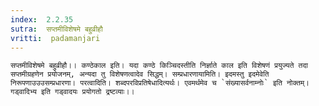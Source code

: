 ```yaml
---
index:  2.2.35
sutra:  सप्तमीविशेषमे बहुव्रीहौ
vritti:  padamanjari
---
```


	सप्तमीविशेषमे बहुव्रीहौ।। कण्ठेकाल इति। यदा कण्ठे किञ्चिदस्तीति निर्ज्ञाते काल इति विशेषणं प्रयुज्यते तदा सप्तमीग्रहणेन प्रयोजनम्, अन्यदा तु विशेषणत्वादेव सिद्धम्। सम्प्रधारणायामिति। इदमस्तु इदमेवेति निरूपणाउउउसम्प्रधारणा। परत्वादिति। शब्दपरविप्रतिषेधादित्यर्थः। एवमर्थमेव च `संख्यासर्वनाम्नोः` इति नोक्तम्। गड्वादिभ्य इति गड्वादयः प्रयोगतो द्रष्टव्याः।।
